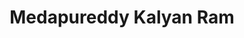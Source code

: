 ---
layout: student_page
title: Medapureddy Kalyan Ram
position_at_CNI: 
description: 
description2: Medapureddy Kalyan Ram is an M.Tech student in the Department of Electronics System Engineering (DESE) at the Indian Institute of Science (IISc). He holds a Bachelor of Technology (B.Tech) degree in Electronics and Communication Engineering from Anil Neerukonda Institute of Technological Sciences (ANITS), Visakhapatnam. His professional experience includes serving as an Associate Software Engineer at Accenture Solutions Pvt. Ltd. Currently, he is engaged in a project focusing on Time synchronization in Time-Sensitive Networks, under the guidance of Dr. Chandramani Singh.
department: DESE
img: assets/img/people/mtech/medKalyanRam.png
importance: 1
category: M.Tech. Fellows/Scholars
redirect: 
research_interests: 
email: kalyanramm@iisc.ac.in
years: [2024]
linkedin: https://www.linkedin.com/in/kalyan-medapureddy-5379a8191
advisor: Prof. Chandramani Singh # only applicable for students or fellows

---